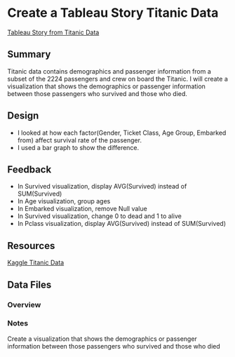 # Create a Tableau Story Titanic Data
[Tableau Story from Titanic Data](https://public.tableau.com/profile/byungcheon.ko#!/vizhome/TitanicSurvival_8/SurvivalStory)
## Summary
Titanic data contains demographics and passenger information from a subset of the 2224 passengers and crew on board the Titanic. I will create a visualization that shows the demographics or passenger information between those passengers who survived and those who died.

## Design
* I looked at how each factor(Gender, Ticket Class, Age Group, Embarked from) affect survival rate of the passenger. 
* I used a bar graph to show the difference. 

## Feedback
* In Survived visualization, display AVG(Survived) instead of SUM(Survived)
* In Age visualization, group ages
* In Embarked visualization, remove Null value
* In Survived visualization, change 0 to dead and 1 to alive
* In Pclass visualization, display AVG(Survived) instead of SUM(Survived)


## Resources
[Kaggle Titanic Data](https://www.kaggle.com/c/titanic)


## Data Files
### Overview


### Notes
Create a visualization that shows the demographics or passenger information between those passengers who survived and those who died
